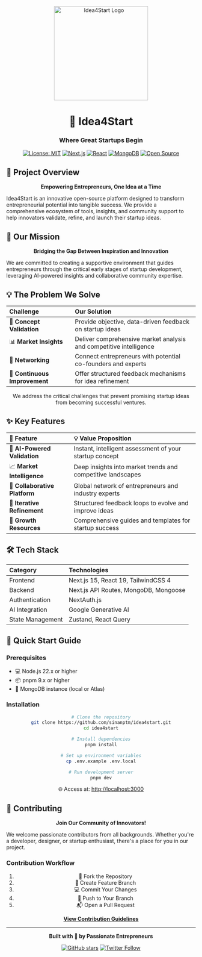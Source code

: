 <div align="center">
  <img src="https://github.com/user-attachments/assets/b3e4f587-d759-4590-a603-dcc6522a57cd" alt="Idea4Start Logo" width="250" height="250">
  
  # 🚀 Idea4Start

  ### **Where Great Startups Begin**

  <p>
    <a href="https://opensource.org/licenses/MIT"><img src="https://img.shields.io/badge/License-MIT-yellow.svg?style=flat-square" alt="License: MIT"></a>
    <a href="https://nextjs.org/"><img src="https://img.shields.io/badge/Next.js-15.x-black?style=flat-square" alt="Next.js"></a>
    <a href="https://react.dev/"><img src="https://img.shields.io/badge/React-19.x-blue?style=flat-square" alt="React"></a>
    <a href="https://www.mongodb.com/"><img src="https://img.shields.io/badge/MongoDB-4.x-green?style=flat-square" alt="MongoDB"></a>
    <a href="https://opensource.org/"><img src="https://img.shields.io/badge/Open-Source-brightgreen?style=flat-square" alt="Open Source"></a>
  </p>
</div>

## 🌟 Project Overview

<p align="center">
<strong>Empowering Entrepreneurs, One Idea at a Time</strong>

Idea4Start is an innovative open-source platform designed to transform entrepreneurial potential into tangible success. We provide a comprehensive ecosystem of tools, insights, and community support to help innovators validate, refine, and launch their startup ideas.
</p>

## 🎯 Our Mission

<p align="center">
<strong>Bridging the Gap Between Inspiration and Innovation</strong>

We are committed to creating a supportive environment that guides entrepreneurs through the critical early stages of startup development, leveraging AI-powered insights and collaborative community expertise.
</p>

## 💡 The Problem We Solve

<div align="center">

| Challenge | Our Solution |
|:----------|:-------------|
| 🚫 **Concept Validation** | Provide objective, data-driven feedback on startup ideas |
| 📊 **Market Insights** | Deliver comprehensive market analysis and competitive intelligence |
| 👥 **Networking** | Connect entrepreneurs with potential co-founders and experts |
| 🔄 **Continuous Improvement** | Offer structured feedback mechanisms for idea refinement |

</div>

<p align="center">
We address the critical challenges that prevent promising startup ideas from becoming successful ventures.
</p>

## ✨ Key Features

<div align="center">

| 🌈 Feature | 💡 Value Proposition |
|:------------|:---------------------|
| 🧠 **AI-Powered Validation** | Instant, intelligent assessment of your startup concept |
| 📈 **Market Intelligence** | Deep insights into market trends and competitive landscapes |
| 🤝 **Collaborative Platform** | Global network of entrepreneurs and industry experts |
| 🔬 **Iterative Refinement** | Structured feedback loops to evolve and improve ideas |
| 🚀 **Growth Resources** | Comprehensive guides and templates for startup success |

</div>

## 🛠️ Tech Stack

<div align="center">

| Category | Technologies |
|:---------|:-------------|
| Frontend | Next.js 15, React 19, TailwindCSS 4 |
| Backend | Next.js API Routes, MongoDB, Mongoose |
| Authentication | NextAuth.js |
| AI Integration | Google Generative AI |
| State Management | Zustand, React Query |

</div>

## 🚀 Quick Start Guide

### Prerequisites

- 💻 Node.js 22.x or higher
- 📦 pnpm 9.x or higher
- 💾 MongoDB instance (local or Atlas)

### Installation

<div align="center">

```bash
# Clone the repository
git clone https://github.com/sinanptm/idea4start.git
cd idea4start

# Install dependencies
pnpm install

# Set up environment variables
cp .env.example .env.local

# Run development server
pnpm dev
```

🌐 Access at: [http://localhost:3000](http://localhost:3000)

</div>

## 🤝 Contributing

<p align="center">
<strong>Join Our Community of Innovators!</strong>

We welcome passionate contributors from all backgrounds. Whether you're a developer, designer, or startup enthusiast, there's a place for you in our project.
</p>

### Contribution Workflow

<div align="center">

1. 🍴 Fork the Repository
2. 🌿 Create Feature Branch
3. 💻 Commit Your Changes
4. 🚀 Push to Your Branch
5. 📬 Open a Pull Request

**[View Contribution Guidelines](CONTRIBUTING.md)**

</div>

---

<div align="center">

**Built with 💖 by Passionate Entrepreneurs**

[![GitHub stars](https://img.shields.io/github/stars/sinanptm/idea4start?style=social)](https://github.com/sinanptm/idea4start)
[![Twitter Follow](https://img.shields.io/twitter/follow/idea4start?style=social)](https://twitter.com/idea4start)

</div>
